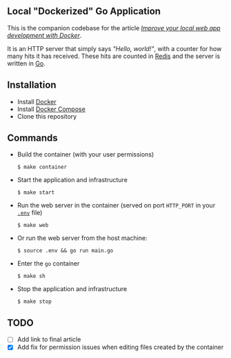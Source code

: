 ## Local "Dockerized" Go Application
This is the companion codebase for the article [*Improve your local web app development with Docker*](https://lawrence.okothodida.com/feed).

It is an HTTP server that simply says *"Hello, world!"*, with a counter for
how many hits it has received. These hits are counted in [Redis](https://redis.io/) and the server
is written in [Go](https://golang.org/).

## Installation
* Install [Docker](https://docs.docker.com/get-docker/)
* Install [Docker Compose](https://docs.docker.com/compose/install/)
* Clone this repository

## Commands
* Build the container (with your user permissions)
    ```shell script
    $ make container
    ```
* Start the application and infrastructure
    ```shell script
    $ make start
    ```
* Run the web server in the container (served on port `HTTP_PORT` in your [`.env`](.env.dist) file)
    ```shell script
    $ make web
    ```
* Or run the web server from the host machine:
    ```shell script
    $ source .env && go run main.go
    ```
* Enter the `go` container
    ```shell script
    $ make sh
    ```
* Stop the application and infrastructure
    ```shell script
    $ make stop
    ```

## TODO
- [ ] Add link to final article
- [x] Add fix for permission issues when editing files created by the container
